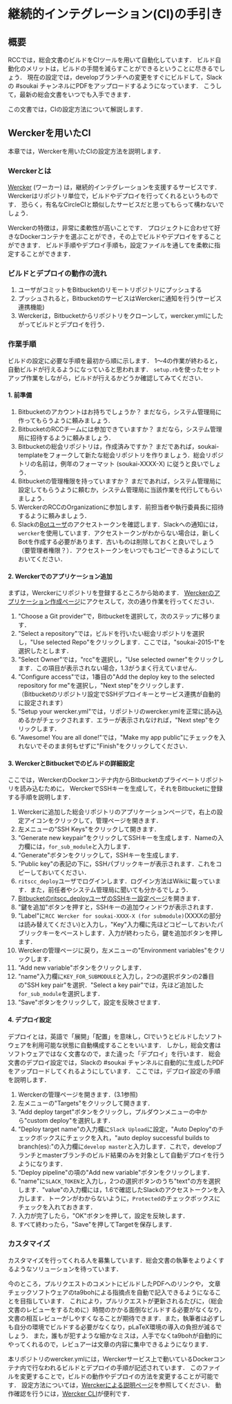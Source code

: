 継続的インテグレーション(CI)の手引き
=====================

概要
---------------------
RCCでは，総会文書のビルドをCIツールを用いて自動化しています．
ビルド自動化のメリットは，ビルドの手間を減らすことができるということに尽きるでしょう．
現在の設定では，developブランチへの変更をすぐにビルドして，Slackの #soukai チャンネルにPDFをアップロードするようになっています．
こうして，最新の総会文書をいつでも入手できます．

この文書では，CIの設定方法について解説します．

Werckerを用いたCI
---------------------
本章では，Werckerを用いたCIの設定方法を説明します．

### Werckerとは
[Wercker](http://wercker.com/) (ワーカー) は，継続的インテグレーションを支援するサービスです．
Werckerはリポジトリ単位で，ビルドやデプロイを行ってくれるというものです．
恐らく，有名なCircleCIと類似したサービスだと思ってもらって構わないでしょう．

Werckerの特徴は，非常に柔軟性が高いことです．
プロジェクトに合わせて好きなDockerコンテナを選ぶことができ，その上でビルドやデプロイをすることができます．
ビルド手順やデプロイ手順も，設定ファイルを通してを柔軟に指定することができます．

### ビルドとデプロイの動作の流れ
1. ユーザがコミットをBitbucketのリモートリポジトリにプッシュする
2. プッシュされると，BitbucketのサービスはWerckerに通知を行う(サービス連携機能)
3. Werckerは，Bitbucketからリポジトリをクローンして，wercker.ymlにしたがってビルドとデプロイを行う．

### 作業手順
ビルドの設定に必要な手順を最初から順に示します．
1〜4の作業が終わると，自動ビルドが行えるようになっていると思われます．
`setup.rb`を使ったセットアップ作業をしながら，ビルドが行えるかどうか確認してみてください．

#### 1. 前準備
1. Bitbucketのアカウントはお持ちでしょうか？ まだなら，システム管理局に作ってもらうように頼みましょう．
2. BitbucketのRCCチームには参加できていますか？ まだなら，システム管理局に招待するように頼みましょう．
3. Bitbucketの総会リポジトリは，作成済みですか？ まだであれば，soukai-templateをフォークして新たな総会リポジトリを作りましょう．総会リポジトリの名前は，例年のフォーマット (soukai-XXXX-X) に従うと良いでしょう．
4. Bitbucketの管理権限を持っていますか？ まだであれば，システム管理局に設定してもらうように頼むか，システム管理局に当該作業を代行してもらいましょう．
5. WerckerのRCCのOrganizationに参加します．前担当者や執行委員長に招待するように頼みましょう．
6. Slackの[Botユーザ](https://ritscc.slack.com/apps/manage/custom-integrations)のアクセストークンを確認します．Slackへの通知には，`wercker`を使用しています．アクセストークンがわからない場合は，新しくBotを作成する必要があります．古いものは削除しておくと良いでしょう（要管理者権限？）．アクセストークンをいつでもコピーできるようにしておいてください．

#### 2. Werckerでのアプリケーション追加
まずは，Werckerにリポジトリを登録するところから始めます．
[Werckerのアプリケーション作成ページ](https://app.wercker.com/#applications/create)にアクセスして，次の通り作業を行ってください．

1. "Choose a Git provider"で，Bitbucketを選択して，次のステップに移ります．
2. "Select a repository"では，ビルドを行いたい総会リポジトリを選択し，"Use selected Repo"をクリックします．ここでは，"soukai-2015-1"を選択したとします．
3. "Select Owner"では，"rcc"を選択し，"Use selected owner"をクリックします．この項目が表示されない場合，1.3がうまく行えていません．
4. "Configure access"では，1番目の"Add the deploy key to the selected repository for me"を選択し，"Next step"をクリックします．  
	（Bitbucketのリポジトリ設定でSSHデプロイキーとサービス連携が自動的に設定されます）
5. "Setup your wercker.yml"では，リポジトリのwercker.ymlを正常に読み込めるかがチェックされます．エラーが表示されなければ，"Next step"をクリックします．
6. "Awesome! You are all done!"では，"Make my app public"にチェックを入れないでそのまま何もせずに"Finish"をクリックしてください．

#### 3. WerckerとBitbucketでのビルドの詳細設定
ここでは，WerckerのDockerコンテナ内からBitbucketのプライベートリポジトリを読み込むために，
WerckerでSSHキーを生成して，それをBitbucketに登録する手順を説明します．

1. Werckerに追加した総会リポジトリのアプリケーションページで，右上の設定アイコンをクリックして，管理ページを開きます．
2. 左メニューの"SSH Keys"をクリックして開きます．
3. "Generate new keypair"をクリックしてSSHキーを生成します．Nameの入力欄には，`for_sub_module`と入力します．
4. "Generate"ボタンをクリックして，SSHキーを生成します．
5. "Public key"の表記の下に，SSHパブリックキーが表示されます．これをコピーしておいてください．
6. `ritscc_deploy`ユーザでログインします．ログイン方法はWikiに載っています．また，前任者やシステム管理局に聞いても分かるでしょう．
7. [Bitbucketのritscc\_deployユーザのSSHキー設定ページ](https://bitbucket.org/account/user/ritscc_deploy/ssh-keys/)を開きます．
8. "鍵を追加"ボタンを押すと，SSHキーの追加ウィンドウが表示されます．
9. "Label"に`RCC Wercker for soukai-XXXX-X (for submodule)`(XXXXの部分は読み替えてください)と入力し，"Key"入力欄に先ほどコピーしておいたパブリックキーをペーストします．入力が終わったら，鍵を追加ボタンを押します．
10. Werckerの管理ページに戻り，左メニューの"Environment variables"をクリックします．
11. "Add new variable"ボタンをクリックします．
12. "name"入力欄に`KEY_FOR_SUBMODULE`と入力し，2つの選択ボタンの2番目の"SSH key pair"を選択．"Select a key pair"では，先ほど追加した`for_sub_module`を選択します．
13. "Save"ボタンをクリックして，設定を反映させます．

#### 4. デプロイ設定
デプロイとは，英語で「展開」「配置」を意味し，CIでいうとビルドしたソフトウェアを利用可能な状態に自動構成することをいいます．
しかし，総会文書はソフトウェアではなく文書なので，また違った「デプロイ」を行います．
総会文書のデプロイ設定では，Slackの #soukai チャンネルに自動的に生成したPDFをアップロードしてくれるようにしています．
ここでは，デプロイ設定の手順を説明します．

1. Werckerの管理ページを開きます．(3.1参照)
2. 左メニューの"Targets"をクリックして開きます．
3. "Add deploy target"ボタンをクリックし，プルダウンメニューの中から"custom deploy"を選択します．
4. "Deploy target name"の入力欄に`Slack Upload`に設定，"Auto Deploy"のチェックボックスにチェックを入れ，"auto deploy successful builds to branch(es):"の入力欄に`develop master`と入力します．これで，developブランチとmasterブランチのビルド結果のみを対象として自動デプロイを行うようになります．
5. "Deploy pipeline"の項の"Add new variable"ボタンをクリックします．
6. "name"に`SLACK_TOKEN`と入力し，2つの選択ボタンのうち"text"の方を選択します．"value"の入力欄には，1.6で確認したSlackのアクセストークンを入力します．トークンがわからないように，`Protected`のチェックボックスにチェックを入れておきます．
7. 入力が完了したら，"OK"ボタンを押して，設定を反映します．
8. すべて終わったら，"Save"を押してTargetを保存します．

### カスタマイズ
カスタマイズを行ってくれる人を募集しています．総会文書の執筆をよりよくするようなソリューションを待っています．

今のところ，プルリクエストのコメントにビルドしたPDFへのリンクや，
文章チェックソフトウェアのta9bohによる指摘点を自動で記入できるようになることを目指しています．
これにより，プルリクエストが更新されるたびに，（総会文書のレビューをするために）時間のかかる面倒なビルドする必要がなくなり，
文書の相互レビューがしやすくなることが期待できます．また，執筆者は必ずしも自分の環境でビルドする必要がなくなり，pLaTeX環境の導入の負担が減るでしょう．
また，誰もが犯すような細かなミスは，人手でなくta9bohが自動的にやってくれるので，レビュアーは文章の内容に集中できるようになります．

本リポジトリのwercker.ymlには，Werckerサービス上で動いているDockerコンテナ内で行なわれるビルドとデプロイの手順が記述されています．
このファイルを変更することで，ビルドの動作やデプロイの方法を変更することが可能です．
設定方法については，[Werckerによる説明ページ](http://devcenter.wercker.com/learn/wercker-yml/introduction.html)を参照してください．
動作確認を行うには，[Wercker CLI](http://devcenter.wercker.com/learn/basics/the-wercker-cli.html)が便利です．
